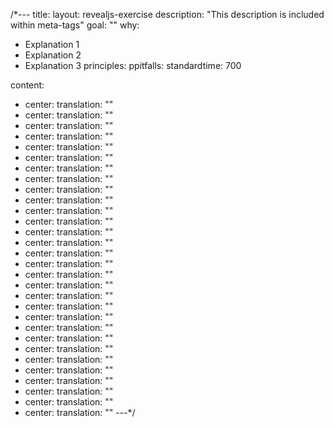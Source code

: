 /*---
title: 
layout: revealjs-exercise
description: "This description is included within meta-tags"
goal: ""
why:
  - Explanation 1
  - Explanation 2
  - Explanation 3
principles:
ppitfalls:
standardtime: 700

content:
  - center: 
    translation: ""
  - center: 
    translation: ""
  - center: 
    translation: ""
  - center: 
    translation: ""
  - center: 
    translation: ""
  - center: 
    translation: ""
  - center: 
    translation: ""
  - center: 
    translation: ""
  - center: 
    translation: ""
  - center: 
    translation: ""
  - center: 
    translation: ""
  - center: 
    translation: ""
  - center: 
    translation: ""
  - center: 
    translation: ""
  - center: 
    translation: ""
  - center: 
    translation: ""
  - center: 
    translation: ""
  - center: 
    translation: ""
  - center: 
    translation: ""
  - center: 
    translation: ""
  - center: 
    translation: ""
  - center: 
    translation: ""
  - center: 
    translation: ""
  - center: 
    translation: ""
  - center: 
    translation: ""
  - center: 
    translation: ""
  - center: 
    translation: ""
  - center: 
    translation: ""
  - center: 
    translation: ""
  - center: 
    translation: ""
---*/